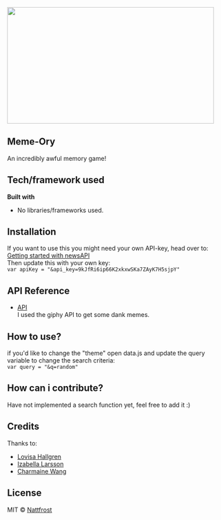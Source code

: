 <img src="https://media.giphy.com/media/3o6gbbuLW76jkt8vIc/giphy.gif" width="480" height="270">

## Meme-Ory
An incredibly awful memory game!

## Tech/framework used
<b>Built with</b>
- No libraries/frameworks used.

## Installation
If you want to use this you might need your own API-key, head over to:
[Getting started with newsAPI](https://developers.giphy.com/dashboard/?create=true)<br></b>
Then update this with your own key: <br></b>
`var apiKey = "&api_key=9kJfRi6ip66K2xkxwSKa7ZAyK7H5sjpY"`

## API Reference
- [API](https://developers.giphy.com/)<br></b>
	I used the giphy API to get some dank memes.

## How to use?
if you'd like to change the "theme" open data.js and update the query variable to change the search criteria:<br></b>
`var query = "&q=random"`

## How can i contribute?
Have not implemented a search function yet, feel free to add it :)

## Credits
Thanks to:
- [Lovisa Hallgren](https://github.com/lovisahallgren)
- [Izabella Larsson](https://github.com/izabellalarsson)
- [Charmaine Wang](https://github.com/charmaine-wang)


## License
MIT © [Nattfrost](https://github.com/Nattfrost)
